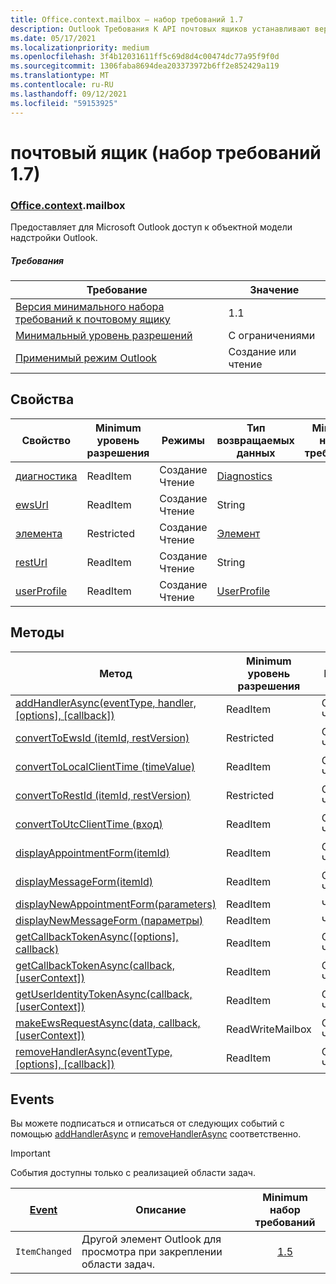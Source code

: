 ```yaml
---
title: Office.context.mailbox — набор требований 1.7
description: Outlook Требования К API почтовых ящиков устанавливают версию 1.7 объектной модели почтовых ящиков.
ms.date: 05/17/2021
ms.localizationpriority: medium
ms.openlocfilehash: 3f4b12031611ff5c69d8d4c00474dc77a95f9f0d
ms.sourcegitcommit: 1306faba8694dea203373972b6ff2e852429a119
ms.translationtype: MT
ms.contentlocale: ru-RU
ms.lasthandoff: 09/12/2021
ms.locfileid: "59153925"
---
```

# <a name="mailbox-requirement-set-17"></a>почтовый ящик (набор требований 1.7)

### <a name="officecontextmailbox"></a>[Office](office.md)[.context](office.context.md).mailbox

Предоставляет для Microsoft Outlook доступ к объектной модели надстройки Outlook.

##### <a name="requirements"></a>Требования

|Требование| Значение|
|---|---|
|[Версия минимального набора требований к почтовому ящику](../../requirement-sets/outlook-api-requirement-sets.md)| 1.1|
|[Минимальный уровень разрешений](../../../outlook/understanding-outlook-add-in-permissions.md)| С ограничениями|
|[Применимый режим Outlook](../../../outlook/outlook-add-ins-overview.md#extension-points)| Создание или чтение|

## <a name="properties"></a>Свойства

| Свойство | Minimum<br>уровень разрешения | Режимы | Тип возвращаемых данных | Minimum<br>набор требований |
|---|---|---|---|:---:|
| [диагностика](/javascript/api/outlook/office.mailbox?view=outlook-js-1.7&preserve-view=true#diagnostics) | ReadItem | Создание<br>Чтение | [Diagnostics](/javascript/api/outlook/office.diagnostics?view=outlook-js-1.7&preserve-view=true) | [1.1](../requirement-set-1.1/outlook-requirement-set-1.1.md) |
| [ewsUrl](/javascript/api/outlook/office.mailbox?view=outlook-js-1.7&preserve-view=true#ewsUrl) | ReadItem | Создание<br>Чтение | String | [1.1](../requirement-set-1.1/outlook-requirement-set-1.1.md) |
| [элемента](office.context.mailbox.item.md) | Restricted | Создание<br>Чтение | [Элемент](/javascript/api/outlook/office.item?view=outlook-js-1.7&preserve-view=true) | [1.1](../requirement-set-1.1/outlook-requirement-set-1.1.md) |
| [restUrl](/javascript/api/outlook/office.mailbox?view=outlook-js-1.7&preserve-view=true#restUrl) | ReadItem | Создание<br>Чтение | String | [1.5](../requirement-set-1.5/outlook-requirement-set-1.5.md) |
| [userProfile](/javascript/api/outlook/office.mailbox?view=outlook-js-1.7&preserve-view=true#userProfile) | ReadItem | Создание<br>Чтение | [UserProfile](/javascript/api/outlook/office.userprofile?view=outlook-js-1.7&preserve-view=true) | [1.1](../requirement-set-1.1/outlook-requirement-set-1.1.md) |

## <a name="methods"></a>Методы

| Метод | Minimum<br>уровень разрешения | Режимы | Minimum<br>набор требований |
|---|---|---|:---:|
| [addHandlerAsync(eventType, handler, [options], [callback])](/javascript/api/outlook/office.mailbox?view=outlook-js-1.7&preserve-view=true#addHandlerAsync_eventType__handler__options__callback_) | ReadItem | Создание<br>Чтение | [1.5](../requirement-set-1.5/outlook-requirement-set-1.5.md) |
| [convertToEwsId (itemId, restVersion)](/javascript/api/outlook/office.mailbox?view=outlook-js-1.7&preserve-view=true#convertToEwsId_itemId__restVersion_) | Restricted | Создание<br>Чтение | [1.3](../requirement-set-1.3/outlook-requirement-set-1.3.md) |
| [convertToLocalClientTime (timeValue)](/javascript/api/outlook/office.mailbox?view=outlook-js-1.7&preserve-view=true#convertToLocalClientTime_timeValue_) | ReadItem | Создание<br>Чтение | [1.1](../requirement-set-1.1/outlook-requirement-set-1.1.md) |
| [convertToRestId (itemId, restVersion)](/javascript/api/outlook/office.mailbox?view=outlook-js-1.7&preserve-view=true#convertToRestId_itemId__restVersion_) | Restricted | Создание<br>Чтение | [1.3](../requirement-set-1.3/outlook-requirement-set-1.3.md) |
| [convertToUtcClientTime (вход)](/javascript/api/outlook/office.mailbox?view=outlook-js-1.7&preserve-view=true#convertToUtcClientTime_input_) | ReadItem | Создание<br>Чтение | [1.1](../requirement-set-1.1/outlook-requirement-set-1.1.md) |
| [displayAppointmentForm(itemId)](/javascript/api/outlook/office.mailbox?view=outlook-js-1.7&preserve-view=true#displayAppointmentForm_itemId_) | ReadItem | Создание<br>Чтение | [1.1](../requirement-set-1.1/outlook-requirement-set-1.1.md) |
| [displayMessageForm(itemId)](/javascript/api/outlook/office.mailbox?view=outlook-js-1.7&preserve-view=true#displayMessageForm_itemId_) | ReadItem | Создание<br>Чтение | [1.1](../requirement-set-1.1/outlook-requirement-set-1.1.md) |
| [displayNewAppointmentForm(parameters)](/javascript/api/outlook/office.mailbox?view=outlook-js-1.7&preserve-view=true#displayNewAppointmentForm_parameters_) | ReadItem | Чтение | [1.1](../requirement-set-1.1/outlook-requirement-set-1.1.md) |
| [displayNewMessageForm (параметры)](/javascript/api/outlook/office.mailbox?view=outlook-js-1.7&preserve-view=true#displayNewMessageForm_parameters_) | ReadItem | Чтение | [1.6](../requirement-set-1.6/outlook-requirement-set-1.6.md) |
| [getCallbackTokenAsync([options], callback)](/javascript/api/outlook/office.mailbox?view=outlook-js-1.7&preserve-view=true#getCallbackTokenAsync_options__callback_) | ReadItem | Создание<br>Чтение | [1.5](../requirement-set-1.5/outlook-requirement-set-1.5.md) |
| [getCallbackTokenAsync(callback, [userContext])](/javascript/api/outlook/office.mailbox?view=outlook-js-1.7&preserve-view=true#getCallbackTokenAsync_callback__userContext_) | ReadItem | Создание<br>Чтение | [1.3](../requirement-set-1.3/outlook-requirement-set-1.3.md)<br>[1.1](../requirement-set-1.1/outlook-requirement-set-1.1.md) |
| [getUserIdentityTokenAsync(callback, [userContext])](/javascript/api/outlook/office.mailbox?view=outlook-js-1.7&preserve-view=true#getUserIdentityTokenAsync_callback__userContext_) | ReadItem | Создание<br>Чтение | [1.1](../requirement-set-1.1/outlook-requirement-set-1.1.md) |
| [makeEwsRequestAsync(data, callback, [userContext])](/javascript/api/outlook/office.mailbox?view=outlook-js-1.7&preserve-view=true#makeEwsRequestAsync_data__callback__userContext_) | ReadWriteMailbox | Создание<br>Чтение | [1.1](../requirement-set-1.1/outlook-requirement-set-1.1.md) |
| [removeHandlerAsync(eventType, [options], [callback])](/javascript/api/outlook/office.mailbox?view=outlook-js-1.7&preserve-view=true#removeHandlerAsync_eventType__options__callback_) | ReadItem | Создание<br>Чтение | [1.5](../requirement-set-1.5/outlook-requirement-set-1.5.md) |

## <a name="events"></a>Events

Вы можете подписаться и отписаться от следующих событий с помощью [addHandlerAsync](/javascript/api/outlook/office.mailbox?view=outlook-js-1.7&preserve-view=true#addHandlerAsync_eventType__handler__options__callback_) и [removeHandlerAsync](/javascript/api/outlook/office.mailbox?view=outlook-js-1.7&preserve-view=true#removeHandlerAsync_eventType__options__callback_) соответственно.

> [!IMPORTANT]
> События доступны только с реализацией области задач.

| [Event](/javascript/api/office/office.eventtype) | Описание | Minimum<br>набор требований |
|---|---|:---:|
|`ItemChanged`| Другой элемент Outlook для просмотра при закреплении области задач. | [1.5](../requirement-set-1.5/outlook-requirement-set-1.5.md) |

